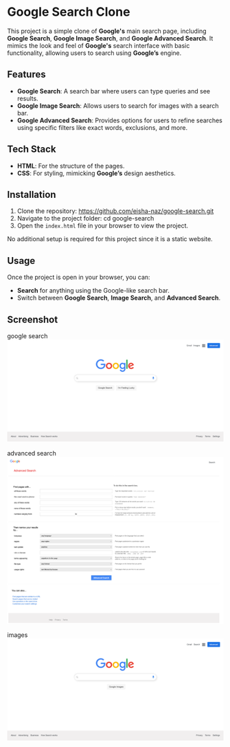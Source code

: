 

# **Google Search Clone**

This project is a simple clone of **Google's** main search page, including **Google Search**, **Google Image Search**, and **Google Advanced Search**. It mimics the look and feel of **Google's** search interface with basic functionality, allowing users to search using **Google’s** engine.

## **Features**

- **Google Search**: A search bar where users can type queries and see results.
- **Google Image Search**: Allows users to search for images with a search bar.
- **Google Advanced Search**: Provides options for users to refine searches using specific filters like exact words, exclusions, and more.

## **Tech Stack**

- **HTML**: For the structure of the pages.
- **CSS**: For styling, mimicking **Google’s** design aesthetics.

 ## **Installation**

1. Clone the repository: https://github.com/eisha-naz/google-search.git
2. Navigate to the project folder: cd google-search
3. Open the `index.html` file in your browser to view the project.

No additional setup is required for this project since it is a static website.

## **Usage**

Once the project is open in your browser, you can:

- **Search** for anything using the Google-like search bar.
- Switch between **Google Search**, **Image Search**, and **Advanced Search**.

## Screenshot

google search
![Google Search Screenshot](https://github.com/eisha-naz/google-search/raw/main/google-search.png)

advanced search
![Google Search Screenshot](https://github.com/eisha-naz/google-search/raw/main/advanced-search.png)

images
![Google Search Screenshot](https://github.com/eisha-naz/google-search/raw/main/image-search.png)


